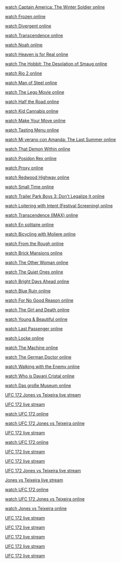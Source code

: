 <p><a href="http://www.ultrafanatic.pl/forum/showthread.php?tid=24878">watch Captain America: The Winter Soldier online</a></p><p><a href="http://www.ultrafanatic.pl/forum/showthread.php?tid=24883">watch Frozen online</a></p><p><a href="http://www.ultrafanatic.pl/forum/showthread.php?tid=24888">watch Divergent online</a></p><p><a href="http://www.ultrafanatic.pl/forum/showthread.php?tid=24893">watch Transcendence online</a></p><p><a href="http://www.ultrafanatic.pl/forum/showthread.php?tid=24897">watch Noah online</a></p><p><a href="http://www.ultrafanatic.pl/forum/showthread.php?tid=24900">watch Heaven is for Real online</a></p><p><a href="http://www.ultrafanatic.pl/forum/showthread.php?tid=24904">watch The Hobbit: The Desolation of Smaug online</a></p><p><a href="http://www.ultrafanatic.pl/forum/showthread.php?tid=24911">watch Rio 2 online</a></p><p><a href="http://www.ultrafanatic.pl/forum/showthread.php?tid=24914">watch Man of Steel online</a></p><p><a href="http://www.ultrafanatic.pl/forum/showthread.php?tid=24918">watch The Lego Movie online</a></p><p><a href="http://www.ultrafanatic.pl/forum/showthread.php?tid=24921">watch Half the Road online</a></p><p><a href="http://www.ultrafanatic.pl/forum/showthread.php?tid=24927">watch Kid Cannabis online</a></p><p><a href="http://www.ultrafanatic.pl/forum/showthread.php?tid=24930">watch Make Your Move online</a></p><p><a href="http://www.ultrafanatic.pl/forum/showthread.php?tid=24934">watch Tasting Menu online</a></p><p><a href="http://www.ultrafanatic.pl/forum/showthread.php?tid=24937">watch Mi verano con Amanda: The Last Summer online</a></p><p><a href="http://www.ultrafanatic.pl/forum/showthread.php?tid=24941">watch That Demon Within online</a></p><p><a href="http://www.ultrafanatic.pl/forum/showthread.php?tid=24945">watch Posidon Rex online</a></p><p><a href="http://www.ultrafanatic.pl/forum/showthread.php?tid=24948">watch Proxy online</a></p><p><a href="http://www.ultrafanatic.pl/forum/showthread.php?tid=24953">watch Redwood Highway online</a></p><p><a href="http://www.ultrafanatic.pl/forum/showthread.php?tid=24960">watch Small Time online</a></p><p><a href="http://www.ultrafanatic.pl/forum/showthread.php?tid=24963">watch Trailer Park Boys 3: Don't Legalize It online</a></p><p><a href="http://www.ultrafanatic.pl/forum/showthread.php?tid=24968">watch Loitering with Intent (Festival Screening) online</a></p><p><a href="http://www.ultrafanatic.pl/forum/showthread.php?tid=24971">watch Transcendence (IMAX) online</a></p><p><a href="http://www.ultrafanatic.pl/forum/showthread.php?tid=24975">watch En solitaire online</a></p><p><a href="http://www.ultrafanatic.pl/forum/showthread.php?tid=24980">watch Bicycling with Moliere online</a></p><p><a href="http://www.ultrafanatic.pl/forum/showthread.php?tid=24983">watch From the Rough online</a></p><p><a href="http://www.ultrafanatic.pl/forum/showthread.php?tid=24987">watch Brick Mansions online</a></p><p><a href="http://www.ultrafanatic.pl/forum/showthread.php?tid=24990">watch The Other Woman online</a></p><p><a href="http://www.ultrafanatic.pl/forum/showthread.php?tid=24993">watch The Quiet Ones online</a></p><p><a href="http://www.ultrafanatic.pl/forum/showthread.php?tid=24996">watch Bright Days Ahead online</a></p><p><a href="http://www.ultrafanatic.pl/forum/showthread.php?tid=24998">watch Blue Ruin online</a></p><p><a href="http://www.ultrafanatic.pl/forum/showthread.php?tid=25002">watch For No Good Reason online</a></p><p><a href="http://www.ultrafanatic.pl/forum/showthread.php?tid=25006">watch The Girl and Death online</a></p><p><a href="http://www.ultrafanatic.pl/forum/showthread.php?tid=25009">watch Young &amp; Beautiful online</a></p><p><a href="http://www.ultrafanatic.pl/forum/showthread.php?tid=25013">watch Last Passenger online</a></p><p><a href="http://www.ultrafanatic.pl/forum/showthread.php?tid=25017">watch Locke online</a></p><p><a href="http://www.ultrafanatic.pl/forum/showthread.php?tid=25021">watch The Machine online</a></p><p><a href="http://www.ultrafanatic.pl/forum/showthread.php?tid=25025">watch The German Doctor online</a></p><p><a href="http://www.ultrafanatic.pl/forum/showthread.php?tid=25027">watch Walking with the Enemy online</a></p><p><a href="http://www.ultrafanatic.pl/forum/showthread.php?tid=25033">watch Who is Dayani Cristal online</a></p><p><a href="http://www.ultrafanatic.pl/forum/showthread.php?tid=25037">watch Das große Museum online</a></p><p><a href="http://vk.com/livesufc172stri41">UFC 172 Jones vs Teixeira live stream</a></p><p><a href="http://vk.com/livesufc172stri41">UFC 172 live stream</a></p><p><a href="http://vk.com/livesufc172stri41">watch UFC 172 online</a></p><p><a href="http://vk.com/livesufc172stri41">watch UFC 172 Jones vs Teixeira online</a></p><p><a href="http://vk.com/livesufc172stri401">UFC 172 live stream</a></p><p><a href="http://vk.com/livesufc172stri402">watch UFC 172 online</a></p><p><a href="http://vk.com/livesufc172stri401zz">UFC 172 live stream</a></p><p><a href="http://www.ultrafanatic.pl/forum/showthread.php?tid=24105">UFC 172 live stream</a></p><p><a href="http://www.ultrafanatic.pl/forum/showthread.php?tid=24115">UFC 172 Jones vs Teixeira live stream</a></p><p><a href="http://www.ultrafanatic.pl/forum/showthread.php?tid=24119">Jones vs Teixeira live stream</a></p><p><a href="http://www.ultrafanatic.pl/forum/showthread.php?tid=24124">watch UFC 172 online</a></p><p><a href="http://www.ultrafanatic.pl/forum/showthread.php?tid=24183">watch UFC 172 Jones vs Teixeira online</a></p><p><a href="http://www.ultrafanatic.pl/forum/showthread.php?tid=24140">watch Jones vs Teixeira online</a></p><p><a href="http://woodlandscycling.org/wp-content/plugins/zingiri-forum/mybb/showthread.php?tid=110698">UFC 172 live stream</a></p><p><a href="http://woodlandscycling.org/wp-content/plugins/zingiri-forum/mybb/showthread.php?tid=110851">UFC 172 live stream</a></p><p><a href="http://woodlandscycling.org/wp-content/plugins/zingiri-forum/mybb/showthread.php?tid=110911">UFC 172 live stream</a></p><p><a href="http://www.ultrafanatic.pl/forum/showthread.php?tid=24844">UFC 172 live stream</a></p><p><a href="http://www.ultrafanatic.pl/forum/showthread.php?tid=24854">UFC 172 live stream</a></p><div dir="ltr" style="text-align: left;">
